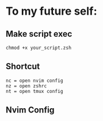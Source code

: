# To my future self:

## Make script exec

`chmod +x your_script.zsh`

## Shortcut

```
nc = open nvim config
nz = open zshrc
nt = open tmux config
```

## Nvim Config
